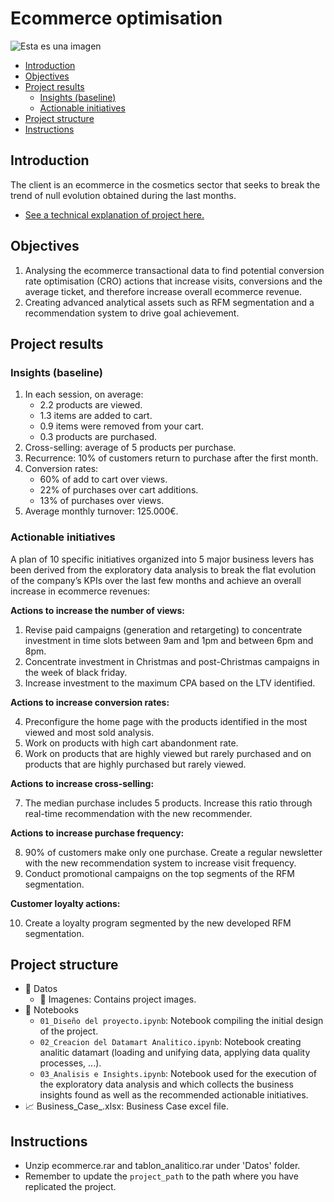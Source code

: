# Ecommerce optimisation

![Esta es una imagen](/Datos/Imagenes/featured.jpg|width=400)

- [Introduction](#introduction)
- [Objectives](#objectives)
- [Project results](#project-results)
    - [Insights (baseline)](#insights) 
    - [Actionable initiatives](#actionable-initiatives) 
- [Project structure](#project-structure)
- [Instructions](#instructions)

## Introduction <a name="introduction"></a>
The client is an ecommerce in the cosmetics sector that seeks to break the trend of null evolution obtained during the last months.

- [See a technical explanation of project here.](https://pedrocorma.github.io/project/3ecommerce/)

## Objectives <a name="objectives"></a>
1. Analysing the ecommerce transactional data to find potential conversion rate optimisation (CRO) actions that increase visits, conversions and the average ticket, and therefore increase overall ecommerce revenue.
2. Creating advanced analytical assets such as RFM segmentation and a recommendation system to drive goal achievement.

## Project results  <a name="project-results"></a>
### Insights (baseline)  <a name="insights"></a>
1. In each session, on average:
   - 2.2 products are viewed.
   - 1.3 items are added to cart.
   - 0.9 items were removed from your cart.
   - 0.3 products are purchased.
2. Cross-selling: average of 5 products per purchase.
3. Recurrence: 10% of customers return to purchase after the first month.
4. Conversion rates:
   - 60% of add to cart over views.
   - 22% of purchases over cart additions.
   - 13% of purchases over views.
5. Average monthly turnover: 125.000€.

### Actionable initiatives  <a name="actionable-initiatives"></a>
A plan of 10 specific initiatives organized into 5 major business levers has been derived from the exploratory data analysis to break the flat evolution of the company’s KPIs over the last few months and achieve an overall increase in ecommerce revenues:

**Actions to increase the number of views:**

1. Revise paid campaigns (generation and retargeting) to concentrate investment in time slots between 9am and 1pm and between 6pm and 8pm.
2. Concentrate investment in Christmas and post-Christmas campaigns in the week of black friday.
3. Increase investment to the maximum CPA based on the LTV identified.

**Actions to increase conversion rates:**

4. Preconfigure the home page with the products identified in the most viewed and most sold analysis.
5. Work on products with high cart abandonment rate.
6. Work on products that are highly viewed but rarely purchased and on products that are highly purchased but rarely viewed.

**Actions to increase cross-selling:**

7. The median purchase includes 5 products. Increase this ratio through real-time recommendation with the new recommender.

**Actions to increase purchase frequency:**

8. 90% of customers make only one purchase. Create a regular newsletter with the new recommendation system to increase visit frequency.
9. Conduct promotional campaigns on the top segments of the RFM segmentation.

**Customer loyalty actions:**

10. Create a loyalty program segmented by the new developed RFM segmentation.

## Project structure <a name="project-structure"></a>
- :file_folder: Datos
  - :file_folder: Imagenes:  Contains project images.
- :file_folder: Notebooks
  - `01_Diseño del proyecto.ipynb`: Notebook compiling the initial design of the project.
  - `02_Creacion del Datamart Analitico.ipynb`: Notebook creating analitic datamart (loading and unifying data, applying data quality processes, ...).
  - `03_Analisis e Insights.ipynb`: Notebook used for the execution of the exploratory data analysis and which collects the business insights found as well as the recommended actionable initiatives.
- 📈 Business_Case_.xlsx: Business Case excel file.

## Instructions  <a name="instructions"></a>
- Unzip ecommerce.rar and tablon_analitico.rar under 'Datos' folder.
- Remember to update the `project_path` to the path where you have replicated the project.
